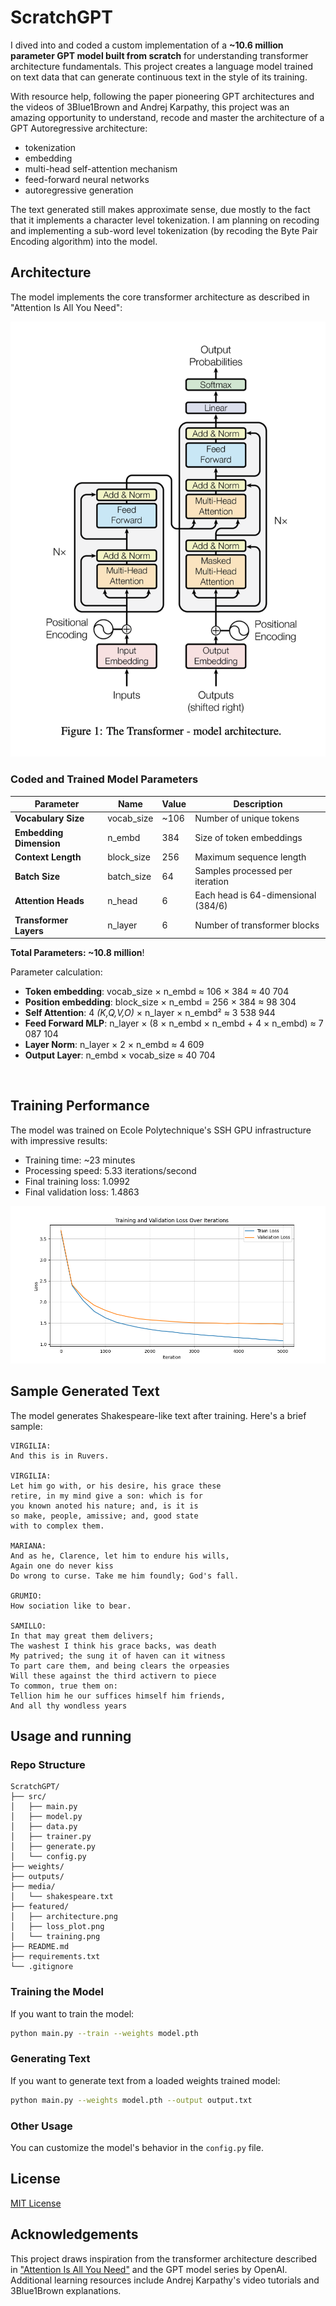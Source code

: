 # ScratchGPT

I dived into and coded a custom implementation of a **~10.6 million parameter GPT model built from scratch** for understanding transformer architecture fundamentals. This project creates a language model trained on text data that can generate continuous text in the style of its training.

With resource help, following the paper pioneering GPT architectures and the videos of 3Blue1Brown and Andrej Karpathy, this project was an amazing opportunity to understand, recode and master the architecture of a GPT Autoregressive architecture:
- tokenization
- embedding
- multi-head self-attention mechanism
- feed-forward neural networks
- autoregressive generation


The text generated still makes approximate sense, due mostly to the fact that it implements a character level tokenization.
I am planning on recoding and implementing a sub-word level tokenization (by recoding the Byte Pair Encoding algorithm) into the model.




## Architecture

The model implements the core transformer architecture as described in "Attention Is All You Need":

![Transformer Architecture](featured/architecture.png)


### Coded and Trained Model Parameters

| **Parameter** | **Name** | **Value** | **Description** |
|-----------|-------|-------|-------------|
| **Vocabulary Size**| vocab_size | ~106 | Number of unique tokens |
| **Embedding Dimension** | n_embd | 384 | Size of token embeddings |
| **Context Length** | block_size | 256 | Maximum sequence length |
| **Batch Size** | batch_size | 64 | Samples processed per iteration |
| **Attention Heads** | n_head | 6 | Each head is 64-dimensional (384/6) |
| **Transformer Layers** | n_layer | 6 | Number of transformer blocks |

**Total Parameters: ~10.8 million**!

Parameter calculation:
- **Token embedding**: vocab_size × n_embd ≈ 106 × 384 ≈ 40 704
- **Position embedding**: block_size × n_embd = 256 × 384 ≈ 98 304
- **Self Attention**: 4 *(K,Q,V,O)* × n_layer × n_embd² ≈ 3 538 944
- **Feed Forward MLP**: n_layer × (8 × n_embd × n_embd + 4 × n_embd) ≈ 7 087 104
- **Layer Norm**: n_layer × 2 × n_embd ≈ 4 609
- **Output Layer**: n_embd × vocab_size ≈ 40 704


<br>

## Training Performance

The model was trained on Ecole Polytechnique's SSH GPU infrastructure with impressive results:

- Training time: ~23 minutes
- Processing speed: 5.33 iterations/second
- Final training loss: 1.0992
- Final validation loss: 1.4863

![Loss Evolution](featured/loss_plot.png)


## Sample Generated Text

The model generates Shakespeare-like text after training. Here's a brief sample:

```
VIRGILIA:
And this is in Ruvers.

VIRGILIA:
Let him go with, or his desire, his grace these
retire, in my mind give a son: which is for
you known anoted his nature; and, is it is
so make, people, amissive; and, good state
with to complex them.

MARIANA:
And as he, Clarence, let him to endure his wills,
Again one do never kiss
Do wrong to curse. Take me him foundly; God's fall.

GRUMIO:
How sociation like to bear.

SAMILLO:
In that may great them delivers;
The washest I think his grace backs, was death
My patrived; the sung it of haven can it witness
To part care them, and being clears the orpeasies
Will these against the third activern to piece
To common, true them on:
Tellion him he our suffices himself him friends,
And all thy wondless years
```



## Usage and running


### Repo Structure

```
ScratchGPT/
├── src/
│   ├── main.py
│   ├── model.py
│   ├── data.py
│   ├── trainer.py
│   ├── generate.py
│   └── config.py
├── weights/
├── outputs/
├── media/
│   └── shakespeare.txt
├── featured/
│   ├── architecture.png
│   ├── loss_plot.png
│   └── training.png
├── README.md
├── requirements.txt
└── .gitignore
```

### Training the Model

If you want to train the model:

```bash
python main.py --train --weights model.pth
```

### Generating Text

If you want to generate text from a loaded weights trained model:

```bash
python main.py --weights model.pth --output output.txt
```

### Other Usage

You can customize the model's behavior in the `config.py` file.




## License

[MIT License](LICENSE)

## Acknowledgements

This project draws inspiration from the transformer architecture described in ["Attention Is All You Need"](https://arxiv.org/abs/1706.03762) and the GPT model series by OpenAI. Additional learning resources include Andrej Karpathy's video tutorials and 3Blue1Brown explanations.